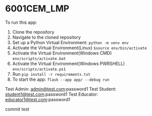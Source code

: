# 6001CEM_LMP

To run this app:

1) Clone the repository
2) Navigate to the cloned repository
3) Set up a Python Virtual Environment: ```python -m venv env```
4) Activate the Virtual Environment(Linux) ```$source env/bin/activate```
5) Activate the Virtual Environment(Windows CMD) ```env/scripts/activate.bat```
6) Activate the Virtual Environment(Windows PWRSHELL) ```env/scripts/activate.ps1```
7) Run ```pip install -r requirements.txt```
8) To start the app: ```flask --app app/ --debug run```

Test Admin: admin@test.com:password1
Test Student: student1@test.com:password1
Test Educator: educator1@test.com:password1

commit test
